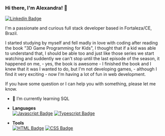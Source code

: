 ### Hi there, I'm Alexandra! 👋

[![Linkedin Badge](https://img.shields.io/badge/-LinkedIn-blue?style=flat-square&logo=LinkedIn&logoColor=white&link=https://www.linkedin.com/in/ale-alcantara/)](https://www.linkedin.com/in/ale-alcantara/)

I'm a passionate and curious full stack developer based in Fortaleza/CE, Brazil.

I started studying by myself and fell madly in love with coding after reading the book "3D Game Programming for Kids", I thought that if a kid was able to understand that, I should be able too and just like those series we start watching and suddently we can't stop until the last episode of the season, it happened on me, - yes, the book is awesome - I finished the book and I knew that it was I wanted to do, but I'm not developing games, - although I find it very exciting - now I'm having a lot of fun in web development.

If you have some question or I can help you with something, please let me know.

- 🌱 I’m currently learning SQL

* **Languages**<br>
  [![Javascript Badge](https://img.shields.io/badge/JavaScript-F7DF1E?style=for-the-badge&logo=javascript&logoColor=black&link=https://developer.mozilla.org/pt-BR/docs/Web/JavaScript)](https://developer.mozilla.org/pt-BR/docs/Web/JavaScript)
  [![Typescript Badge](https://img.shields.io/badge/TypeScript-007ACC?style=for-the-badge&logo=typescript&logoColor=white&link=https://www.typescriptlang.org/)](https://www.typescriptlang.org/)

* **Tools**<br>
  [![HTML Badge](https://img.shields.io/badge/HTML-239120?style=for-the-badge&logo=html5&logoColor=white&link=https://developer.mozilla.org/pt-BR/docs/orphaned/Web/Guide/HTML/HTML5/)](https://img.shields.io/badge/HTML-239120?style=for-the-badge&logo=html5&logoColor=white)
  [![CSS Badge](https://img.shields.io/badge/CSS-239120?&style=for-the-badge&logo=css3&logoColor=white&link=https://developer.mozilla.org/pt-BR/docs/Web/CSS)](https://developer.mozilla.org/pt-BR/docs/Web/CSS)
  



<!--
**alexa2me/alexa2me** is a ✨ _special_ ✨ repository because its `README.md` (this file) appears on your GitHub profile.

Here are some ideas to get you started:

- 🔭 I’m currently working on ...
- 🌱 I’m currently learning ...
- 👯 I’m looking to collaborate on ...
- 🤔 I’m looking for help with ...
- 💬 Ask me about ...
- 📫 How to reach me: ...
- 😄 Pronouns: ...
- ⚡ Fun fact: ...
-->

